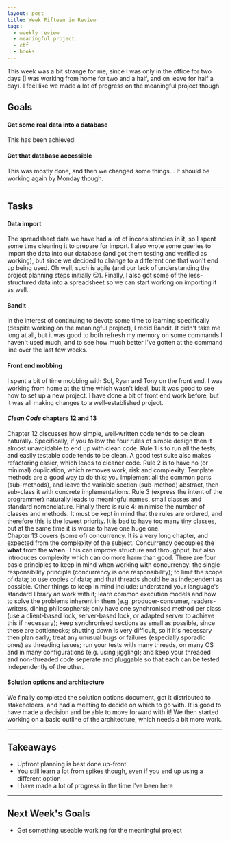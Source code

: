 ```yaml
---
layout: post
title: Week Fifteen in Review
tags:
  - weekly review
  - meaningful project
  - ctf
  - books
---
```


This week was a bit strange for me, since I was only in the office for two days (I was working from home for two and a half, and on leave for half a day). I feel like we made a lot of progress on the meaningful project though.

## Goals

####  Get some real data into a database

This has been achieved!

#### Get that database accessible

This was mostly done, and then we changed some things... It should be working again by Monday though.

---

## Tasks

#### Data import

The spreadsheet data we have had a lot of inconsistencies in it, so I spent some time cleaning it to prepare for import. I also wrote some queries to import the data into our database (and got them testing and verified as working), but since we decided to change to a different one that won't end up being used. Oh well, such is agile (and our lack of understanding the project planning steps initially :stuck_out_tongue:). Finally, I also got some of the less-structured data into a spreadsheet so we can start working on importing it as well.

#### Bandit

In the interest of continuing to devote some time to learning specifically (despite working on the meaningful project), I redid Bandit. It didn't take me long at all, but it was good to both refresh my memory on some commands I haven't used much, and to see how much better I've gotten at the command line over the last few weeks.

#### Front end mobbing

I spent a bit of time mobbing with Sol, Ryan and Tony on the front end. I was working from home at the time which wasn't ideal, but it was good to see how to set up a new project. I have done a bit of front end work before, but it was all making changes to a well-established project.

#### _Clean Code_ chapters 12 and 13

Chapter 12 discusses how simple, well-written code tends to be clean naturally. Specifically, if you follow the four rules of simple design then it almost unavoidable to end up with clean code. Rule 1 is to run all the tests, and easily testable code tends to be clean. A good test suite also makes refactoring easier, which leads to cleaner code. Rule 2 is to have no (or minimal) duplication, which removes work, risk and complexity. Template methods are a good way to do this; you implement all the common parts (sub-methods), and leave the variable section (sub-method) abstract, then sub-class it with concrete implementations. Rule 3 (express the intent of the programmer) naturally leads to meaningful names, small classes and standard nomenclature. Finally there is rule 4: minimise the number of classes and methods. It must be kept in mind that the rules are ordered, and therefore this is the lowest priority. It is bad to have too many tiny classes, but at the same time it is worse to have one huge one.  
Chapter 13 covers (some of) concurrency. It is a very long chapter, and expected from the complexity of the subject. Concurrency decouples the **what** from the **when**. This can improve structure and throughput, but also introduces complexity which can do more harm than good. There are four basic principles to keep in mind when working with concurrency: the single responsibility principle (concurrency is one responsibility); to limit the scope of data; to use copies of data; and that threads should be as independent as possible. Other things to keep in mind include: understand your language's standard library an work with it; learn common execution models and how to solve the problems inherent in them (e.g. producer-consumer, readers-writers, dining philosophers); only have one synchronised method per class (use a client-based lock, server-based lock, or adapted server to achieve this if necessary); keep synchronised sections as small as possible, since these are bottlenecks; shutting down is very difficult, so if it's necessary then plan early; treat any unusual bugs or failures (especially sporadic ones) as threading issues; run your tests with many threads, on many OS and in many configurations (e.g. using jiggling); and keep your threaded and non-threaded code seperate and pluggable so that each can be tested independently of the other.

#### Solution options and architecture

We finally completed the solution options document, got it distributed to stakeholders, and had a meeting to decide on which to go with. It is good to have made a decision and be able to move forward with it! We then started working on a basic outline of the architecture, which needs a bit more work.

---

## Takeaways

* Upfront planning is best done up-front  
* You still learn a lot from spikes though, even if you end up using a different option  
* I have made a lot of progress in the time I've been here  

---

## Next Week's Goals
 
* Get something useable working for the meaningful project
